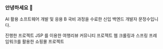 ### 안녕하세요 👋
AI 활용 소프트웨어 개발 및 응용 B 국비 과정을 수료한 신입 백엔드 개발자 문정수입니다.

진행한 프로젝트
JSP 를 이용한 여행리뷰 커뮤니티 프로젝트
웹 크롤링과 스프링 프레임워크를 활용한 쇼핑몰 프로젝트



<!--
**j38317/j38317** is a ✨ _special_ ✨ repository because its `README.md` (this file) appears on your GitHub profile.

Here are some ideas to get you started:

- 🔭 I’m currently working on ...
- 🌱 I’m currently learning ...
- 👯 I’m looking to collaborate on ...
- 🤔 I’m looking for help with ...
- 💬 Ask me about ...
- 📫 How to reach me: ...
- 😄 Pronouns: ...
- ⚡ Fun fact: ...
-->
